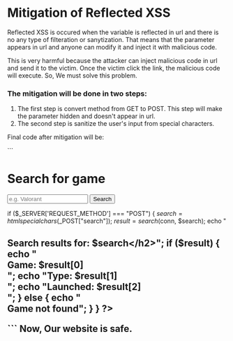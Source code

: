 <h1>Mitigation of Reflected XSS</h1>
<p>Reflected XSS is occured when the variable is reflected in url and there is no any type of filteration or sanytization. That means that the parameter appears in url and anyone can modify it and inject it with malicious code.</p>
<p>This is very harmful because the attacker can inject malicious code in url and send it to the victim. Once the victim click the link, the malicious code will execute.
So, We must solve this problem.</p>
<h3>The mitigation will be done in two steps:</h3>
<ol>
  <li>
    The first step is convert method from GET to POST. This step will make the parameter hidden and doesn't appear in url.
  </li>
  <li>
    The second step is sanitize the user's input from special characters.
  </li>
</ol>
<p>Final code after mitigation will be: </p>
```<!DOCTYPE html>
<html lang="en">

<head>
    <meta charset="UTF-8">
    <meta name="viewport" content="width=device-width, initial-scale=1.0">
    <title>Vulnerable code</title>
</head>

<body>
    <h1>Search for game</h1>
    <form action="reflected_xss.php" method="POST">
        <input id="search" name="search" placeholder="e.g. Valorant" require>
        <button>Search</button>
    </form>

</body>
<?php
require_once "connection.php";
include "database.php";

if ($_SERVER['REQUEST_METHOD'] === "POST") {
    $search = htmlspecialchars($_POST["search"]);
    $result = search($conn, $search);
    echo "<br><h2>Search results for: $search</h2>";
    if ($result) {
        echo "<br>Game: $result[0]<br>";
        echo "Type: $result[1]<br>";
        echo "Launched: $result[2]<br>";
    } else {
        echo "<br>Game not found";
    }
}
?>

</html>```
Now, Our website is safe.
